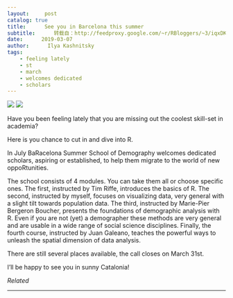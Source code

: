 ```yaml
---
layout:     post
catalog: true
title:      See you in Barcelona this summer
subtitle:      转载自：http://feedproxy.google.com/~r/RBloggers/~3/iqxDKtCKrR0/
date:      2019-03-07
author:      Ilya Kashnitsky
tags:
    - feeling lately
    - st
    - march
    - welcomes dedicated
    - scholars
---
```






![](https://i2.wp.com/ikashnitsky.github.io/images/190307/tutors-bg.png?w=456&ssl=1)
![](https://i2.wp.com/ikashnitsky.github.io/images/190307/tutors-bg.png?w=456&ssl=1)


Have you been feeling lately that you are missing out the coolest skill-set in academia?


Here is you chance to cut in and dive into R.

In July BaRacelona Summer School of Demography welcomes dedicated scholars, aspiring or established, to help them migrate to the world of new oppoRtunities.

The school consists of 4 modules. You can take them all or choose specific ones. The first, instructed by Tim Riffe, introduces the basics of R. The second, instructed by myself, focuses on visualizing data, very general with a slight tilt towards population data. The third, instructed by Marie-Pier Bergeron Boucher, presents the foundations of demographic analysis with R. Even if you are not (yet) a demographer these methods are very general and are usable in a wide range of social science disciplines. Finally, the fourth course, instructed by Juan Galeano, teaches the powerful ways to unleash the spatial dimension of data analysis.

There are still several places available, the call closes on March 31st.


I’ll be happy to see you in sunny Catalonia!


*Related*








---
